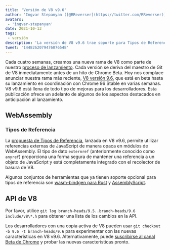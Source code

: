 ```yaml
---
title: 'Versión de V8 v9.6'
author: 'Ingvar Stepanyan ([@RReverser](https://twitter.com/RReverser))'
avatars:
 - 'ingvar-stepanyan'
date: 2021-10-13
tags:
 - versión
description: 'La versión de V8 v9.6 trae soporte para Tipos de Referencia a WebAssembly.'
tweet: '1448262079476076548'
---
```

Cada cuatro semanas, creamos una nueva rama de V8 como parte de nuestro [proceso de lanzamiento](https://v8.dev/docs/release-process). Cada versión se deriva del maestro de Git de V8 inmediatamente antes de un hito de Chrome Beta. Hoy nos complace anunciar nuestra rama más reciente, [V8 versión 9.6](https://chromium.googlesource.com/v8/v8.git/+log/branch-heads/9.6), que está en beta hasta su lanzamiento en coordinación con Chrome 96 Stable en varias semanas. V8 v9.6 está llena de todo tipo de mejoras para los desarrolladores. Esta publicación ofrece un adelanto de algunos de los aspectos destacados en anticipación al lanzamiento.

<!--truncate-->
## WebAssembly

### Tipos de Referencia

La [propuesta de Tipos de Referencia](https://github.com/WebAssembly/reference-types/blob/master/proposals/reference-types/Overview.md), lanzada en V8 v9.6, permite utilizar referencias externas de JavaScript de manera opaca en módulos de WebAssembly. El tipo de dato `externref` (anteriormente conocido como `anyref`) proporciona una forma segura de mantener una referencia a un objeto de JavaScript y está completamente integrado con el recolector de basura de V8.

Algunos conjuntos de herramientas que ya tienen soporte opcional para tipos de referencia son [wasm-bindgen para Rust](https://rustwasm.github.io/wasm-bindgen/reference/reference-types.html) y [AssemblyScript](https://www.assemblyscript.org/compiler.html#command-line-options).

## API de V8

Por favor, utilice `git log branch-heads/9.5..branch-heads/9.6 include/v8\*.h` para obtener una lista de los cambios en la API.

Los desarrolladores con una copia activa de V8 pueden usar `git checkout -b 9.6 -t branch-heads/9.6` para experimentar con las nuevas características en V8 v9.6. Alternativamente, puede [suscribirse al canal Beta de Chrome](https://www.google.com/chrome/browser/beta.html) y probar las nuevas características pronto.
